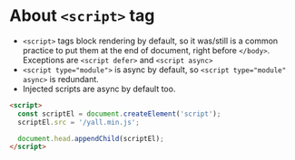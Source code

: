 # About `<script>` tag

- `<script>` tags block rendering by default, so it was/still is a common practice to put them at the end of document, right before `</body>`. Exceptions are `<script defer>` and `<script async>`
- `<script type="module">` is async by default, so `<script type="module" async>` is redundant.
- Injected scripts are async by default too.

```html
<script>
  const scriptEl = document.createElement('script');
  scriptEl.src = '/yall.min.js';

  document.head.appendChild(scriptEl);
</script>
```
